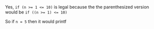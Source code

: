 Yes, `if (n >= 1 <= 10)` is legal because the the parenthesized version would be `if ((n >= 1) <= 10)`

So if `n = 5` then it would printf 
